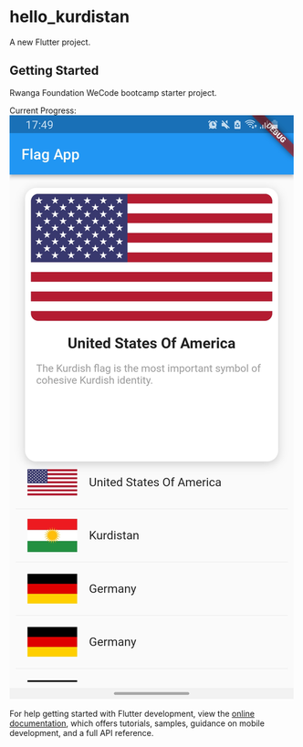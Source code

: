 # hello_kurdistan

A new Flutter project.

## Getting Started

Rwanga Foundation WeCode bootcamp starter project.

Current Progress:
![demo](assets/screenshots/sc2.jpg)






For help getting started with Flutter development, view the
[online documentation](https://docs.flutter.dev/), which offers tutorials,
samples, guidance on mobile development, and a full API reference.
